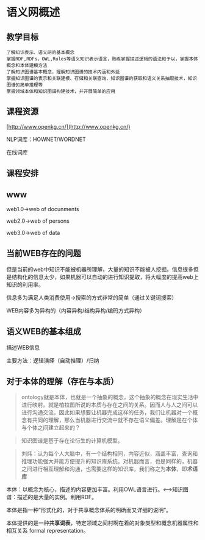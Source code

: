 # 语义网概述
## 教学目标
```
了解知识表示、语义网的基本概念
掌握RDF,RDFs，OWL,Rules等语义知识表示语言，熟练掌握描述逻辑的语法和予以，掌握本体概念和本体建模方法
了解知识图谱基本概念，理解知识图谱的技术内涵和外延
掌握知识图谱的表示和关联建模、存储和关联查询，知识图谱的获取和语义关系抽取技术，知识图谱的简单推理等
掌握领域本体和知识图谱构建技术，并开展简单的应用
```
## 课程资源
[http://www.openkg.cn/](http://www.openkg.cn/)

NLP词库：HOWNET/WORDNET

在线词库

## 课程安排


## www
web1.0->web of docunments

web2.0->web of persons

web3.0->web of data

## 当前WEB存在的问题
但是当前的web中知识不能被机器所理解，大量的知识不能被人挖掘。信息很多但是结构化的信息太少，如果机器可以自动的进行知识提取，将大幅度的提高web上知识的利用率。

信息多为满足人类消费使用->搜索的方式非常的简单（通过关键词搜索）

WEB内容多为异构的（内容异构/结构异构/编码方式异构）

## 语义WEB的基本组成
描述WEB信息

主要方法：逻辑演绎（自动推理）/归纳

## 对于本体的理解（存在与本质）
>ontology就是本体，也就是一个抽象的概念，这个抽象的概念在现实生活中进行映射。就是柏拉图所说的本质与存在之间的关系。因而人与人之间可以进行沟通交流。因此如果想要让机器完成这样的任务，我们让机器对一个概念有共同的理解，那么当机器进行交流中就不存在语义偏差。理解是在个体与个体之间建立起来的？

>知识图谱是基于存在论衍生的计算机模型。

>刘炜：认为每个人大脑中，有一个结构相同，内容近似，涵盖丰富，查询和推理功能强大并能方便提升的知识库系统。对机器而言，也是同样的，机器之间进行相互理解和沟通，也需要这样的知识库，我们称之为**本体**，即**术语库**

本体：以概念为核心，描述的内容更加丰富。利用OWL语言进行。<-->知识图谱：描述的是大量的实例。利用RDF。

本体是指一种”形式化的，对于共享概念体系的明确而又详细的说明”。

本体提供的是一种**共享词表**，特定领域之间村啊在着的对象类型和概念机器属性和相互关系 formal representation。



